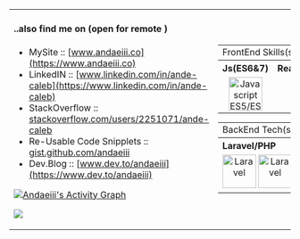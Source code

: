 
<table border="0">
 <tr>
  <td>
   
#### ..also find me on (open for remote ) 
 - MySite :: [www.andaeiii.co](https://www.andaeiii.co) 
 - LinkedIN :: [www.linkedin.com/in/ande-caleb](https://www.linkedin.com/in/ande-caleb) 
 - StackOverflow :: [stackoverflow.com/users/2251071/ande-caleb](https://www.stackoverflow.com/users/2251071/ande-caleb) 
 - Re-Usable Code Snipplets :: [gist.github.com/andaeiii](https://gist.github.com/andaeiii)
 - Dev.Blog :: [www.dev.to/andaeiii](https://www.dev.to/andaeiii)

<p align="left">
  <a href="https://github-readme-stats.vercel.app/api/top-langs/?username=andaeiii&theme=dark&langs_count=6&layout=compact"><img alt="Andaeiii's Activity Graph" src="https://github-readme-stats.vercel.app/api/top-langs/?username=andaeiii&theme=dark&langs_count=4&layout=compact&show_icons=true&custom_title=React(NextJs)%20Focused+%2F+Typescript" /></a>
 </p>

![](https://komarev.com/ghpvc/?username=andaeiii&style=flat-square&color=000000&label=Profile+VIEWS)

   
  </td>
  
  <td>
   
   
   <table border="0">
    
  <tr>
    <td colspan="4" align="left">
     FrontEnd Skills(s)/
   </td>
    </tr>
    
  <tr>
    <th align="left">Js(ES6&7)</th>
    <th align="left">React/NextJs++</th>
    <th align="left">GSAP/ThreeJS</th>
  </tr>
  <tr>
    <td align="center">
      <img src="https://www.vectorlogo.zone/logos/javascript/javascript-vertical.svg" alt="Javascript ES5/ES6"  height="60">
    </td>
    <td align="center">
      <img src="https://www.vectorlogo.zone/logos/reactjs/reactjs-icon.svg" alt="React/Angular++"  height="60">
    </td>      
    <td align="center">
      <img src="https://s3-us-west-2.amazonaws.com/s.cdpn.io/16327/logo.gif" alt="ThreeJS/GSAP" height="60"/>
    </td>
   </tr> 
</table>
   
   
   
   
   <table border="0">
    
  <tr>
    <td colspan="2" align="left">
     BackEnd Tech(s)
   </td>
    </tr>
    
  <tr>
    <th align="left">Laravel/PHP</th>
   <th align="left">NestJS +Express</th>
<!--    <th align="left">Flask</th> -->
  </tr>
  <tr>
    <td align="center">
      <img src="https://upload.wikimedia.org/wikipedia/commons/thumb/9/9a/Laravel.svg/1200px-Laravel.svg.png" alt="Laravel"  height="60">
     <img src="https://www.vectorlogo.zone/logos/php/php-ar21.svg" alt="Laravel"  height="60">
    </td>   
    <td align="center">
     <img src="https://www.vectorlogo.zone/logos/nestjs/nestjs-icon.svg" alt="NestJS +ExpressJS" height="60"/>
<!--     
<img src="https://www.vectorlogo.zone/logos/nestjs/nestjs-icon.svg" alt="NestJS/ExpressJS" height="60"/>


</td>   
    <td align="center">
      <img src="https://www.vectorlogo.zone/logos/pocoo_flask/pocoo_flask-icon.svg" alt="Python/Flask" height="60"/>
    </td> -->
   </tr> 
</table>
   
   
  </td>
 </tr>
 </table>
 


